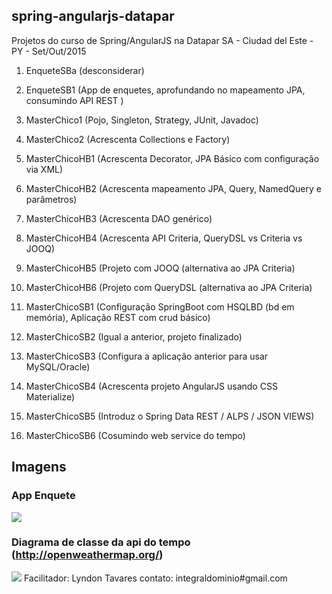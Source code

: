 ## spring-angularjs-datapar

Projetos do curso de Spring/AngularJS na Datapar SA - Ciudad del Este - PY - Set/Out/2015

1. EnqueteSBa (desconsiderar)

2. EnqueteSB1 (App de enquetes, aprofundando no mapeamento JPA, consumindo API REST )

3. MasterChico1  (Pojo,  Singleton, Strategy, JUnit, Javadoc)

4. MasterChico2  (Acrescenta Collections e Factory)

5. MasterChicoHB1 (Acrescenta Decorator, JPA Básico com configuração via XML) 

6. MasterChicoHB2 (Acrescenta mapeamento JPA, Query, NamedQuery e parâmetros)

7. MasterChicoHB3 (Acrescenta DAO genérico)

8. MasterChicoHB4 (Acrescenta API Criteria, QueryDSL vs Criteria vs JOOQ)

9. MasterChicoHB5 (Projeto com JOOQ (alternativa ao JPA Criteria)

10. MasterChicoHB6 (Projeto com QueryDSL (alternativa ao JPA Criteria)

11. MasterChicoSB1 (Configuração SpringBoot com HSQLBD (bd em memória), Aplicação REST com crud básico)

12. MasterChicoSB2 (Igual a anterior, projeto finalizado)

13. MasterChicoSB3 (Configura a aplicação anterior para usar MySQL/Oracle)

14. MasterChicoSB4 (Acrescenta projeto AngularJS usando CSS Materialize)

15. MasterChicoSB5 (Introduz o Spring Data REST / ALPS / JSON VIEWS)

16. MasterChicoSB6 (Cosumindo web service do tempo)

## Imagens

### App Enquete

![](http://lyndontavares.github.io/images/2015-10-05_22-32-14.png)

### Diagrama de classe da api do tempo (http://openweathermap.org/)

![](https://github.com/lyndontavares/spring-angularjs-datapar/blob/master/MasterChicoSB6/src/main/resources/static/image/Tempo.png)
Facilitador: Lyndon Tavares
contato: integraldominio#gmail.com
